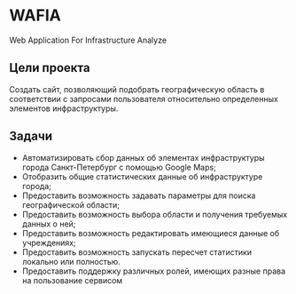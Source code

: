# WAFIA
Web Application For Infrastructure Analyze

## Цели проекта
Создать сайт, позволяющий подобрать географическую область в
соответствии с запросами пользователя относительно определенных элементов инфраструктуры.

## Задачи
* Автоматизировать сбор данных об элементах инфраструктуры города Санкт-Петербург с помощью Google Maps;
* Отобразить общие статистических данные об инфраструктуре города;
* Предоставить возможность задавать параметры для поиска географической области;
* Предоставить возможность выбора области и получения требуемых данных о ней;
* Предоставить возможность редактировать имеющиеся данные об учреждениях;
* Предоставить возможность запускать пересчет статистики локально или полностью.
* Предоставить поддержку различных ролей, имеющих разные права на пользование сервисом
